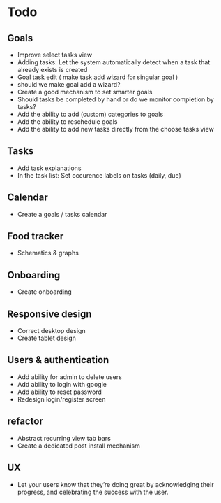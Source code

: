 # Todo

## Goals

- Improve select tasks view
- Adding tasks: Let the system automatically detect when a task that already exists is created
- Goal task edit ( make task add wizard for singular goal )
- should we make goal add a wizard?
- Create a good mechanism to set smarter goals
- Should tasks be completed by hand or do we monitor completion by tasks?
- Add the ability to add (custom) categories to goals
- Add the ability to reschedule goals
- Add the ability to add new tasks directly from the choose tasks view

## Tasks

- Add task explanations
- In the task list: Set occurence labels on tasks (daily, due)

## Calendar

- Create a goals / tasks calendar


## Food tracker

- Schematics & graphs

## Onboarding

- Create onboarding

## Responsive design

- Correct desktop design
- Create tablet design


## Users & authentication

- Add ability for admin to delete users
- Add ability to login with google
- Add ability to reset password
- Redesign login/register screen


## refactor

- Abstract recurring view tab bars
- Create a dedicated post install mechanism


## UX

- Let your users know that they’re doing great by acknowledging their progress, and celebrating the success with the user.